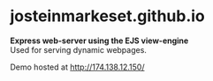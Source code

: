 # josteinmarkeset.github.io

<b>Express web-server using the EJS view-engine</b>
<br/>
Used for serving dynamic webpages.

Demo hosted at http://174.138.12.150/
